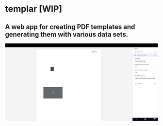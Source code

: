 # templar [WIP]

## A web app for creating PDF templates and generating them with various data sets.

![Editor Screenshot](/screenshot.png)
